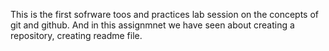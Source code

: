 This is the first sofrware toos and practices lab session on the concepts of git and github.
And in this assignmnet we have seen about creating a repository, creating readme file.
